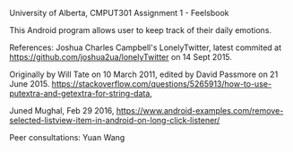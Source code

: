 University of Alberta, CMPUT301 Assignment 1 - Feelsbook

This Android program allows user to keep track of their daily emotions.

References:
Joshua Charles Campbell's LonelyTwitter, latest commited at https://github.com/joshua2ua/lonelyTwitter on 14 Sept 2015.

Originally by Will Tate on 10 March 2011, edited by David Passmore on 21 June 2015. https://stackoverflow.com/questions/5265913/how-to-use-putextra-and-getextra-for-string-data, 

Juned Mughal, Feb 29 2016, https://www.android-examples.com/remove-selected-listview-item-in-android-on-long-click-listener/

Peer consultations: Yuan Wang
